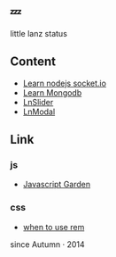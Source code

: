 ## :zzz:

little lanz status

## Content

-  [Learn nodejs socket.io](https://github.com/hanaarena/lazyday/tree/dev/Code/simple_webchat)
-  [Learn Mongodb](https://github.com/hanaarena/lazyday/tree/dev/Code/payment-records)
-  [LnSlider](https://github.com/hanaarena/lazyday/tree/dev/Code/LnSlider)
-  [LnModal](https://github.com/hanaarena/lazyday/tree/dev/Code/LnModal)

## Link

### js

-  [Javascript Garden](http://bonsaiden.github.io/JavaScript-Garden/zh/)

### css

- [when to use rem](http://www.w3cplus.com/css/when-to-use-em-vs-rem.html)

since Autumn · 2014
